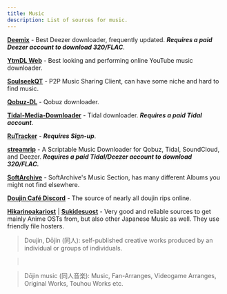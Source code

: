 ```yaml
---
title: Music
description: List of sources for music.
---
```


[**Deemix**](https://deemix.app) - Best Deezer downloader, frequently updated. **_Requires a paid Deezer account to download 320/FLAC_**.

[**YtmDL Web**](https://ytmdl.deepjyoti30.dev/) - Best looking and performing online YouTube music downloader.

[**SoulseekQT**](https://www.slsknet.org/) - P2P Music Sharing Client, can have some niche and hard to find music.

[**Qobuz-DL**](https://github.com/vitiko98/qobuz-dl) - Qobuz downloader.

[**Tidal-Media-Downloader**](https://github.com/yaronzz/Tidal-Media-Downloader) - Tidal downloader. **_Requires a paid Tidal account_**.

[**RuTracker**](https://rutracker.org) - **_Requires Sign-up_**.

[**streamrip**](https://github.com/nathom/streamrip) - A Scriptable Music Downloader for Qobuz, Tidal, SoundCloud, and Deezer. **_Requires a paid Tidal/Deezer account to download 320/FLAC._**

[**SoftArchive**](https://sanet.st/music/) - SoftArchive's Music Section, has many different Albums you might not find elsewhere.

[**Doujin Café Discord**](https://discord.gg/doujincafe) - The source of nearly all doujin rips online.

[**Hikarinoakariost**](http://hikarinoakari.com/) | [**Sukidesuost**](http://sukidesuost.info/) - Very good and reliable sources to get mainly Anime OSTs from, but also other Japanese Music as well. They use friendly file hosters.

> Doujin, Dōjin (同人): self-published creative works produced by an individual or groups of individuals.  

> &nbsp;

> Dōjin music (同人音楽): Music, Fan-Arranges, Videogame Arranges, Original Works, Touhou Works etc.
